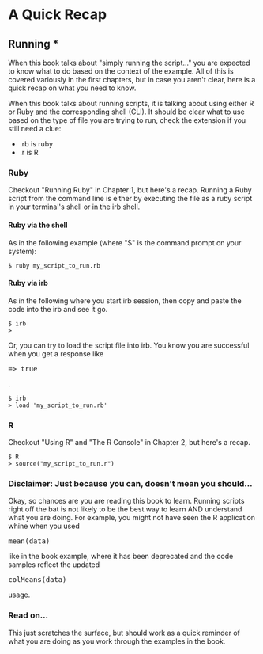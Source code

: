 # A Quick Recap

## Running *

When this book talks about "simply running the script..." you are expected to know what to do based on the context of the example.  All of this is covered variously in the first chapters, but in case you aren't clear, here is a quick recap on what you need to know.
  
When this book talks about running scripts, it is talking about using either R or Ruby and the corresponding shell (CLI).  It should be clear what to use based on the type of file you are trying to run, check the extension if you still need a clue:
* .rb is ruby
* .r is R

### Ruby
Checkout "Running Ruby" in Chapter 1, but here's a recap. Running a Ruby script from the command line is either by executing the file as a ruby script in your terminal's shell or in the irb shell.

#### Ruby via the shell
As in the following example (where "$" is the command prompt on your system):  

	$ ruby my_script_to_run.rb

#### Ruby via irb
As in the following where you start irb session, then copy and paste the code into the irb and see it go.

	$ irb
	> 

Or, you can try to load the script file into irb.  You know you are successful when you get a response like <pre>=> true</pre>.
	
	$ irb
	> load 'my_script_to_run.rb'

### R

Checkout "Using R" and "The R Console" in Chapter 2, but here's a recap.  

	$ R
	> source("my_script_to_run.r")

### Disclaimer: Just because you can, doesn't mean you should...

Okay, so chances are you are reading this book to learn.  Running scripts right off the bat is not likely to be the best way to learn AND understand what you are doing.  For example, you might not have seen the R application whine when you used <pre>mean(data)</pre> like in the book example, where it has been deprecated and the code samples reflect the updated <pre>colMeans(data)</pre> usage.

	
### Read on...

This just scratches the surface, but should work as a quick reminder of what you are doing as you work through the examples in the book.
